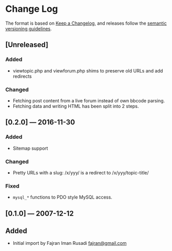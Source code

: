 # Change Log

The format is based on [Keep a Changelog](http://keepachangelog.com/), and
releases follow the [semantic versioning guidelines](http://semver.org/).

## [Unreleased]
### Added
-   viewtopic.php and viewforum.php shims to preserve old URLs and add redirects

### Changed
-   Fetching post content from a live forum instead of own bbcode parsing.
-   Fetching data and writing HTML has been split into 2 steps.

## [0.2.0] ― 2016-11-30
### Added
-   Sitemap support

### Changed
-   Pretty URLs with a slug: /x/yyy/ is a redirect to /x/yyy/topic-title/

### Fixed
-   `mysql_*` functions to PDO style MySQL access.

## [0.1.0] ― 2007-12-12
## Added
-   Initial import by Fajran Iman Rusadi  <fajran@gmail.com>
